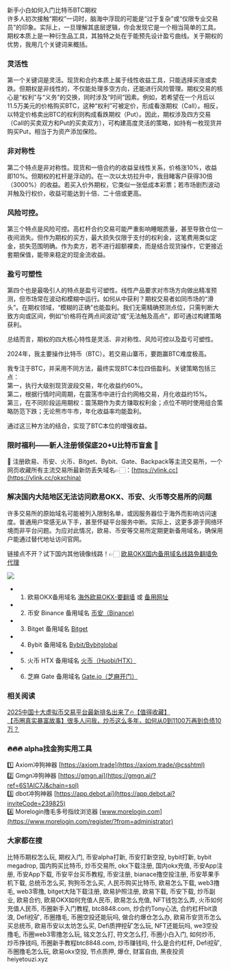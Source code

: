 新手小白如何入门比特币BTC期权  
许多人初次接触“期权”一词时，脑海中浮现的可能是“过于复杂”或“仅限专业交易员”的印象。实际上，一旦理解其底层逻辑，你会发现它是一个相当简单的工具。期权本质上是一种衍生品工具，其独特之处在于能预先设计盈亏曲线。关于期权的优势，我用几个关键词来概括。

### 灵活性  
第一个关键词是灵活。现货和合约本质上属于线性收益工具，只能选择买涨或卖跌。但期权是非线性的，不仅能处理多空方向，还能进行风险管理。期权交易的核心是“权利”与“义务”的交换，同时涉及“时间”因素。例如，若希望在一个月后以11.5万美元的价格购买BTC，这种“权利”可被定价，形成看涨期权（Call）。相反，以特定价格卖出BTC的权利则构成看跌期权（Put）。因此，期权涉及四方交易（Call的买卖双方和Put的买卖双方），可构建高度灵活的策略，如持有一枚现货并购买Put，相当于为资产添加保险。

### 非对称性  
第二个特点是非对称性。现货和一倍合约的收益呈线性关系，价格涨10%，收益即10%。但期权的杠杆是浮动的。在一次以太坊拉升中，我目睹客户获得30倍（3000%）的收益。若买入价外期权，它类似一张低成本彩票；若市场剧烈波动并触及行权价，收益可能达到十倍、二十倍或更高。

### 风险可控。  
第三个特点是风险可控。高杠杆合约交易可能严重影响睡眠质量，甚至导致仓位一夜间消失。但作为期权的买方，最大损失仅限于支付的权利金，这笔费用类似定金，损失范围明确。作为卖方，若不进行超额裸卖，而是结合现货操作，它更接近套期保值，能带来稳定的现金流收益。

### 盈亏可塑性  
第四个也是最吸引人的特点是盈亏可塑性。线性产品要求对市场方向做出精准预测，但市场常在波动和模糊中运行。如何从中获利？期权交易者如同市场的“滑头”。在期权领域，“模糊的正确”也能盈利。我们无需精确预测点位，只需判断大致方向或区间，例如“价格将在两点间波动”或“无法触及高点”，即可通过构建策略获利。

总结而言，期权的四大核心特性是灵活、非对称性、风险可控以及盈亏可塑性。

2024年，我主要操作比特币（BTC）。若交易山寨币，要跑赢BTC难度极高。

我专注于BTC，并采用不同方法，最终实现BTC本位四倍盈利。关键策略包括三点：  
第一，执行大级别现货波段交易，年化收益约60%。  
第二，根据行情时间周期，在震荡市中进行合约网格交易，月化收益约15%。  
第三，在不同阶段运用期权：震荡期作为卖方赚取权利金；点位不明时使用组合策略防范下跌；无论熊市牛市，年化收益率均能盈利。

通过这三种方法的结合，实现了BTC本位的增强收益。

### 限时福利——新人注册领保底20+U比特币盲盒 🎁  
🎁 注册欧易、币安、火币、Bitget、Bybit、Gate、Backpack等主流交易所，一个网页收藏所有主流交易所最新防丢失域名👉🏻：[https://vlink.cc](https://vlink.cc/okxchina)

### 解决国内大陆地区无法访问欧易OKX、币安、火币等交易所的问题  
许多交易所的原始域名可能被列入限制名单，或因服务器位于海外而影响访问速度。普通用户常感无从下手，甚至怀疑平台服务中断。实际上，这更多源于网络环境而非平台问题。为应对此情况，欧易、币安等交易所定期更新备用域名，确保用户能通过替代地址访问官网。

链接点不开？试下国内其他镜像线路！👉🏻 [欧易OKX国内备用域名线路免翻墙免代理](https://vlink.cc/okxcn)

[![](https://307e939.webp.li/20250812124552161.png)](https://vlink.cc/okxcn)

- 1. 欧易OKX备用域名 [海外欧易OKX-要翻墙](https://www.okx.com/join/18639032) 或 [备用网址](https://www.oucnyi.net/zh-hans/join/18639032)  
- 2. 币安 Binance 备用域名 [币安（Binance)](https://accounts.binance.com/zh-CN/register?ref=36457687)  
- 3. Bitget 备用域名 [Bitget](https://www.bitget.com/zh-CN/referral/register?from=referral&clacCode=VRNEYUTR)  
- 4. Bybit 备用域名 [Bybit/Bybitglobal](https://www.bybitglobal.com/zh-MY/invite/?ref=VMKORMM)  
- 5. 火币 HTX 备用域名 [火币（Huobi/HTX）](https://www.htx.com/invite/zh-cn/1f?invite_code=whf45223)  
- 6. 芝麻 Gate 备用域名 [Gate.io（芝麻开门）](https://www.gate.io/zh/signup?ref_type=103&ref=A1ERAQ)

### 相关阅读  
[2025中国十大虚拟币交易平台最新排名出来了🔥【值得收藏】](https://btc8848.com/top-10-exchanges/)  
[【币圈真实暴富故事】很多人问我，炒币这么多年，如何从0到1100万再到负债10万？](https://heiyetouzi.xyz/biquanstory001/)

### 🔥🔥🔥 alpha找金狗实用工具  
1️⃣ Axiom冲狗神器 [https://axiom.trade](https://axiom.trade/@csshtml)  
2️⃣ Gmgn冲狗神器 [https://gmgn.ai](https://gmgn.ai/?ref=6S1AIC7J&chain=sol)  
3️⃣ dbot冲狗神器 [https://app.debot.ai](https://app.debot.ai?inviteCode=239825)  
4️⃣ Morelogin撸毛多号指纹浏览器 [www.morelogin.com](https://www.morelogin.com/register/?from=administrator)

### 大家都在搜  
比特币期权怎么玩, 期权入门, 币安alpha打新, 币安打新空投, bybit打新, bybit megadrop, 国内购买比特币, 炒币交易所, okx下载注册, 国内okx充值, 币安App注册, 币安App下载, 币安平台买币教程, 币安注册, bianace撸空投注册, 币安苹果手机下载, 总统币怎么买, 狗狗币怎么买, 人民币购买比特币, 欧易怎么下载, web3撸毛, web3零撸, bitget大陆下载注册, 欧易护照注册, 欧易下载, 币安下载, 炒币副业, 欧易合约, 欧易OKX如何充值人民币, 欧易怎么充值, NFT钱包怎么弄, 火币如何充值人民币, 币圈新手入门教程, btc8848.com, 炒合约Tony心法, 合约杠杆bit浪浪, Defi挖矿, 币圈撸毛, 币圈空投还能玩吗, 做合约爆仓怎么办, 欧易币安货币怎么买总统币, 欧易币安以太坊怎么买, Defi质押挖矿怎么玩, NFT还能玩吗, we3空投撸毛, 币圈web3零撸怎么玩, 铭文怎么打, 符文怎么打, 币圈小白入门, 如何炒币, 炒币挣钱吗, 币圈新手教程btc8848.com, 炒币赚钱吗, 什么是合约杠杆, Defi挖矿, 币圈撸毛怎么玩, 欧易okx空投, 节点质押, 爆仓, 财富自由, 黑夜投资heiyetouzi.xyz